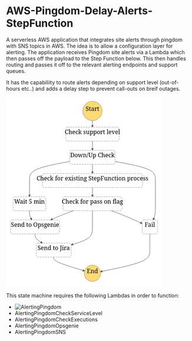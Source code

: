 # AWS-Pingdom-Delay-Alerts-StepFunction
A serverless AWS application that integrates site alerts through pingdom with SNS topics in AWS. The idea is to allow a configuration layer for alerting. The application receives Pingdom site alerts via a Lambda which then passes off the payload to the Step Function below. This then handles routing and passes it off to the relevant alerting endpoints and support queues. 

It has the capabiliity to route alerts depending on support level (out-of-hours etc..) and adds a delay step to prevent call-outs on breif outages. 

![Pingdom Alerts StepFunction](https://github.com/Fred-Luckham/AWS-Pingdom-Delay-Alerts-StepFunction/blob/main/stepfunctions_graph.png?raw=true)

This state machine requires the following Lambdas in order to function:

- ![AlertingPingdom](https://github.com/Fred-Luckham/AWS-Pingdom-Delay-Alerts-Inbound)
- AlertingPingdomCheckServiceLevel
- AlertingPingdomCheckExecutions
- AlertingPingdomOpsgenie
- AlertingPingdomSNS
